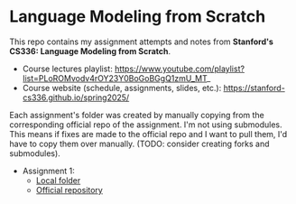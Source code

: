 # Language Modeling from Scratch

This repo contains my assignment attempts and notes from **Stanford's CS336: Language Modeling from Scratch**.

- Course lectures playlist: https://www.youtube.com/playlist?list=PLoROMvodv4rOY23Y0BoGoBGgQ1zmU_MT_
- Course website (schedule, assignments, slides, etc.): https://stanford-cs336.github.io/spring2025/

Each assignment's folder was created by manually copying from the corresponding official repo of the assignment.
I'm not using submodules. This means if fixes are made to the official repo and I want to pull them,
I'd have to copy them over manually. (TODO: consider creating forks and submodules).

- Assignment 1:
    - [Local folder](./assignment1-basics/)
    - [Official repository](https://github.com/stanford-cs336/assignment1-basics)

